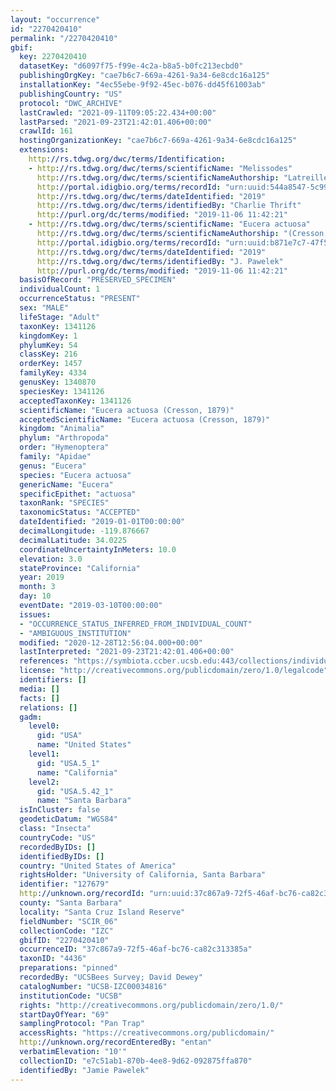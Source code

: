 ```yaml
---
layout: "occurrence"
id: "2270420410"
permalink: "/2270420410"
gbif:
  key: 2270420410
  datasetKey: "d6097f75-f99e-4c2a-b8a5-b0fc213ecbd0"
  publishingOrgKey: "cae7b6c7-669a-4261-9a34-6e8cdc16a125"
  installationKey: "4ec55ebe-9f92-45ec-b076-dd45f61003ab"
  publishingCountry: "US"
  protocol: "DWC_ARCHIVE"
  lastCrawled: "2021-09-11T09:05:22.434+00:00"
  lastParsed: "2021-09-23T21:42:01.406+00:00"
  crawlId: 161
  hostingOrganizationKey: "cae7b6c7-669a-4261-9a34-6e8cdc16a125"
  extensions:
    http://rs.tdwg.org/dwc/terms/Identification:
    - http://rs.tdwg.org/dwc/terms/scientificName: "Melissodes"
      http://rs.tdwg.org/dwc/terms/scientificNameAuthorship: "Latreille, 1829"
      http://portal.idigbio.org/terms/recordId: "urn:uuid:544a8547-5c99-442d-a150-9130200cfe64"
      http://rs.tdwg.org/dwc/terms/dateIdentified: "2019"
      http://rs.tdwg.org/dwc/terms/identifiedBy: "Charlie Thrift"
      http://purl.org/dc/terms/modified: "2019-11-06 11:42:21"
    - http://rs.tdwg.org/dwc/terms/scientificName: "Eucera actuosa"
      http://rs.tdwg.org/dwc/terms/scientificNameAuthorship: "(Cresson, 1878)"
      http://portal.idigbio.org/terms/recordId: "urn:uuid:b871e7c7-47f5-4517-897c-4a8bc2febd64"
      http://rs.tdwg.org/dwc/terms/dateIdentified: "2019"
      http://rs.tdwg.org/dwc/terms/identifiedBy: "J. Pawelek"
      http://purl.org/dc/terms/modified: "2019-11-06 11:42:21"
  basisOfRecord: "PRESERVED_SPECIMEN"
  individualCount: 1
  occurrenceStatus: "PRESENT"
  sex: "MALE"
  lifeStage: "Adult"
  taxonKey: 1341126
  kingdomKey: 1
  phylumKey: 54
  classKey: 216
  orderKey: 1457
  familyKey: 4334
  genusKey: 1340870
  speciesKey: 1341126
  acceptedTaxonKey: 1341126
  scientificName: "Eucera actuosa (Cresson, 1879)"
  acceptedScientificName: "Eucera actuosa (Cresson, 1879)"
  kingdom: "Animalia"
  phylum: "Arthropoda"
  order: "Hymenoptera"
  family: "Apidae"
  genus: "Eucera"
  species: "Eucera actuosa"
  genericName: "Eucera"
  specificEpithet: "actuosa"
  taxonRank: "SPECIES"
  taxonomicStatus: "ACCEPTED"
  dateIdentified: "2019-01-01T00:00:00"
  decimalLongitude: -119.876667
  decimalLatitude: 34.0225
  coordinateUncertaintyInMeters: 10.0
  elevation: 3.0
  stateProvince: "California"
  year: 2019
  month: 3
  day: 10
  eventDate: "2019-03-10T00:00:00"
  issues:
  - "OCCURRENCE_STATUS_INFERRED_FROM_INDIVIDUAL_COUNT"
  - "AMBIGUOUS_INSTITUTION"
  modified: "2020-12-28T12:56:04.000+00:00"
  lastInterpreted: "2021-09-23T21:42:01.406+00:00"
  references: "https://symbiota.ccber.ucsb.edu:443/collections/individual/index.php?occid=127679"
  license: "http://creativecommons.org/publicdomain/zero/1.0/legalcode"
  identifiers: []
  media: []
  facts: []
  relations: []
  gadm:
    level0:
      gid: "USA"
      name: "United States"
    level1:
      gid: "USA.5_1"
      name: "California"
    level2:
      gid: "USA.5.42_1"
      name: "Santa Barbara"
  isInCluster: false
  geodeticDatum: "WGS84"
  class: "Insecta"
  countryCode: "US"
  recordedByIDs: []
  identifiedByIDs: []
  country: "United States of America"
  rightsHolder: "University of California, Santa Barbara"
  identifier: "127679"
  http://unknown.org/recordId: "urn:uuid:37c867a9-72f5-46af-bc76-ca82c313385a"
  county: "Santa Barbara"
  locality: "Santa Cruz Island Reserve"
  fieldNumber: "SCIR_06"
  collectionCode: "IZC"
  gbifID: "2270420410"
  occurrenceID: "37c867a9-72f5-46af-bc76-ca82c313385a"
  taxonID: "4436"
  preparations: "pinned"
  recordedBy: "UCSBees Survey; David Dewey"
  catalogNumber: "UCSB-IZC00034816"
  institutionCode: "UCSB"
  rights: "http://creativecommons.org/publicdomain/zero/1.0/"
  startDayOfYear: "69"
  samplingProtocol: "Pan Trap"
  accessRights: "https://creativecommons.org/publicdomain/"
  http://unknown.org/recordEnteredBy: "entan"
  verbatimElevation: "10'"
  collectionID: "e7c51ab1-870b-4ee8-9d62-092875ffa870"
  identifiedBy: "Jamie Pawelek"
---
```

